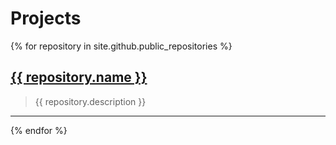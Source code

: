 
# Projects


{% for repository in site.github.public_repositories %}
## <a href='{{ repository.html_url }}'> {{ repository.name }}</a>

> {{ repository.description }}
----
{% endfor %}
